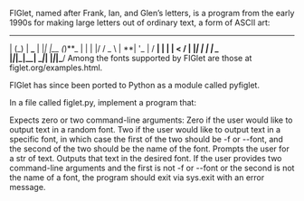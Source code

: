 FIGlet, named after Frank, Ian, and Glen’s letters, is a program from the early 1990s for making large letters out of ordinary text, a form of ASCII art:

---

| (\_) | **\_** | |_| |\_\_ (_)**_
| | | |/ / _ \ | **| '_ \| / **|
| | | < **/ | |_| | | | \__ \
|_|_|_|\_\_**| \__|_| |_|_|\_**/
Among the fonts supported by FIGlet are those at figlet.org/examples.html.

FIGlet has since been ported to Python as a module called pyfiglet.

In a file called figlet.py, implement a program that:

Expects zero or two command-line arguments:
Zero if the user would like to output text in a random font.
Two if the user would like to output text in a specific font, in which case the first of the two should be -f or --font, and the second of the two should be the name of the font.
Prompts the user for a str of text.
Outputs that text in the desired font.
If the user provides two command-line arguments and the first is not -f or --font or the second is not the name of a font, the program should exit via sys.exit with an error message.
